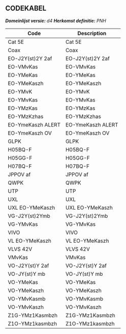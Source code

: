 ## CODEKABEL

*__Domeinlijst versie:__ d4*
*__Herkomst definitie:__ PNH*

|__Code__ |__Description__	|
|	---	|	---	|
| Cat 5E | Cat 5E |
| Coax | Coax |
| EO-J2Y(st)2Y 2af | EO-J2Y(st)2Y 2af |
| EO-VMvKas | EO-VMvKas |
| EO-YMeKas | EO-YMeKas |
| EO-YMeKaszh | EO-YMeKaszh |
| EO-YMvK | EO-YMvK |
| EO-YMvKas | EO-YMvKas |
| EO-YMzKas | EO-YMzKas |
| EO-YMzKzhas | EO-YMzKzhas |
| EO-YmeKaszh ALERT | EO-YmeKaszh ALERT |
| EO-YmeKaszh OV | EO-YmeKaszh OV |
| GLPK | GLPK |
| H05BQ-F | H05BQ-F |
| H05GG-F | H05GG-F |
| H07BQ-F | H07BQ-F |
| JPPOV af | JPPOV af |
| QWPK | QWPK |
| UTP | UTP |
| UXL | UXL |
| UXL EO-YMeKaszh | UXL EO-YMeKaszh |
| VG-J2Y(st)2Ymb | VG-J2Y(st)2Ymb |
| VG-YMvKas | VG-YMvKas |
| VIVO | VIVO |
| VL EO-YMeKaszh | VL EO-YMeKaszh |
| VLVS 42V | VLVS 42V |
| VMvKas | VMvKas |
| VO-J2Y(st)Y 2af | VO-J2Y(st)Y 2af |
| VO-JY(st)Y mb | VO-JY(st)Y mb |
| VO-YMeKas | VO-YMeKas |
| VO-YMeKaszh | VO-YMeKaszh |
| VO-YMvKasmb | VO-YMvKasmb |
| VO-YMvKaszh | VO-YMvKaszh |
| Z1G-YMz1Kasmbzh | Z1G-YMz1Kasmbzh |
| Z1O-YMz1kasmbzh | Z1O-YMz1kasmbzh |
